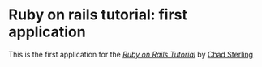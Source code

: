 # Ruby on rails tutorial: first application


This is the first application for the [*Ruby on Rails Tutorial*](http://railstutorial.org) by [Chad Sterling](http://www.google.com)

